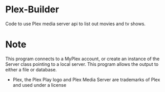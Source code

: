# Plex-Builder
Code to use Plex media server api to list out movies and tv shows.


# Note
This program connects to a MyPlex account, or create an instance of the Server class pointing to a local server.
This program allows the output to either a file or database.



* Plex, the Plex Play logo and Plex Media Server are trademarks of Plex and used under a license
